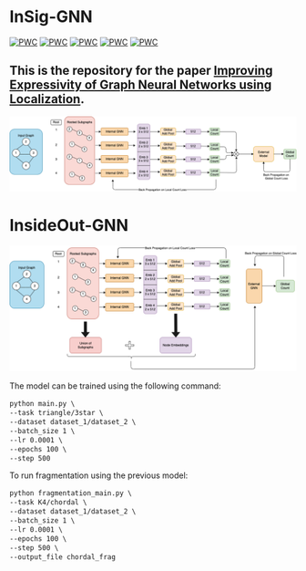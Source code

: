 # InSig-GNN
	
[![PWC](https://img.shields.io/endpoint.svg?url=https://paperswithcode.com/badge/improving-expressivity-of-graph-neural-1/subgraph-counting-k4-on-synthetic-graph)](https://paperswithcode.com/sota/subgraph-counting-k4-on-synthetic-graph?p=improving-expressivity-of-graph-neural-1)
[![PWC](https://img.shields.io/endpoint.svg?url=https://paperswithcode.com/badge/improving-expressivity-of-graph-neural-1/subgraph-counting-triangle-on-synthetic-graph)](https://paperswithcode.com/sota/subgraph-counting-triangle-on-synthetic-graph?p=improving-expressivity-of-graph-neural-1)
[![PWC](https://img.shields.io/endpoint.svg?url=https://paperswithcode.com/badge/improving-expressivity-of-graph-neural-1/subgraph-counting-3-star-on-synthetic-graph)](https://paperswithcode.com/sota/subgraph-counting-3-star-on-synthetic-graph?p=improving-expressivity-of-graph-neural-1)
[![PWC](https://img.shields.io/endpoint.svg?url=https://paperswithcode.com/badge/improving-expressivity-of-graph-neural-1/subgraph-counting-chordal-c4-on-synthetic)](https://paperswithcode.com/sota/subgraph-counting-chordal-c4-on-synthetic?p=improving-expressivity-of-graph-neural-1)
[![PWC](https://img.shields.io/endpoint.svg?url=https://paperswithcode.com/badge/improving-expressivity-of-graph-neural-1/subgraph-counting-2-star-on-synthetic-graph)](https://paperswithcode.com/sota/subgraph-counting-2-star-on-synthetic-graph?p=improving-expressivity-of-graph-neural-1)

## This is the repository for the paper [**Improving Expressivity of Graph Neural Networks using Localization**](https://arxiv.org/abs/2305.19659v1).
![model_new](Image/model_new.png)


# InsideOut-GNN

![model](Image/model.png)

The model can be trained using the following command:

```shell
python main.py \
--task triangle/3star \
--dataset dataset_1/dataset_2 \
--batch_size 1 \
--lr 0.0001 \
--epochs 100 \
--step 500
```


To run fragmentation using the previous model:
```shell
python fragmentation_main.py \
--task K4/chordal \
--dataset dataset_1/dataset_2 \
--batch_size 1 \
--lr 0.0001 \
--epochs 100 \
--step 500 \
--output_file chordal_frag
```
